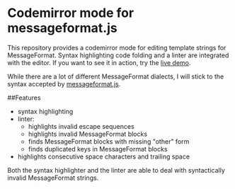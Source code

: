 # Codemirror mode for messageformat.js

This repository provides a codemirror mode for editing template strings for MessageFormat.
Syntax highlighting code folding and a linter are integrated with the editor.
If you want to see it in action, try the [live demo](http://vogelsgesang.github.io/messageformat.codemirror/).

While there are a lot of different MessageFormat dialects, I will stick to the syntax accepted by [messageformat.js](https://github.com/SlexAxton/messageformat.js).

##Features

* syntax highlighting
* linter:
  * highlights invalid escape sequences
  * highlights invalid MessageFormat blocks
  * finds MessageFormat blocks with missing "other" form
  * finds duplicated keys in MessageFormat blocks
* highlights consecutive space characters and trailing space

Both the syntax highlighter and the linter are able to deal with syntactically invalid MessageFormat strings.
